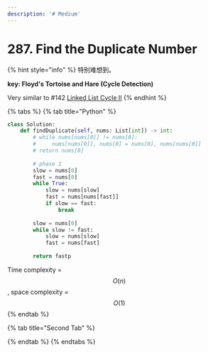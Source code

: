 ```yaml
---
description: '# Medium'
---
```


# 287. Find the Duplicate Number

{% hint style="info" %}
特别难想到。

**key: Floyd's Tortoise and Hare \(Cycle Detection\)**

Very similar to \#142 [Linked List Cycle II](https://leetcode.com/problems/linked-list-cycle-ii/solution/)
{% endhint %}

{% tabs %}
{% tab title="Python" %}
```python
class Solution:
    def findDuplicate(self, nums: List[int]) -> int:
        # while nums[nums[0]] != nums[0]:
        #     nums[nums[0]], nums[0] = nums[0], nums[nums[0]]
        # return nums[0]
        
        # phase 1
        slow = nums[0]
        fast = nums[0]
        while True:
            slow = nums[slow]
            fast = nums[nums[fast]]
            if slow == fast:
                break
                
        slow = nums[0]
        while slow != fast:
            slow = nums[slow]
            fast = nums[fast]
            
        return fastp
```

Time complexity = $$O(n)$$ , space complexity = $$O(1)$$ 
{% endtab %}

{% tab title="Second Tab" %}

{% endtab %}
{% endtabs %}


